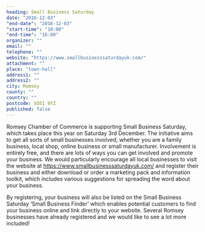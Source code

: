 ```yaml
---
heading: Small Business Saturday
date: "2016-12-03"
"end-date": "2016-12-03"
"start-time": "10:00"
"end-time": "16:00"
organizer: ""
email: ""
telephone: ""
website: "https://www.smallbusinesssaturdayuk.com/"
attachment: ""
place: "town-hall"
address1: ""
address2: ""
city: Romsey
county: ""
country: ""
postcode: SO51 8YZ
published: false
---
```



Romsey Chamber of Commerce is supporting Small Business Saturday, which takes place this year on Saturday 3rd December. The initiative aims to get all sorts of small businesses involved, whether you are a family business, local shop, online business or small manufacturer. Involvement is entirely free, and there are lots of ways you can get involved and promote your business. We would particularly encourage all local businesses to visit the website at https://www.smallbusinesssaturdayuk.com/ and register their business and either download or order a marketing pack and information toolkit, which includes various suggestions for spreading the word about your business.

By registering, your business will also be listed on the Small Business Saturday ‘Small Business Finder’ which enables potential customers to find your business online and link directly to your website. Several Romsey businesses have already registered and we would like to see a lot more included!
